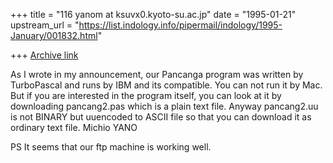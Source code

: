+++
title = "116 yanom at ksuvx0.kyoto-su.ac.jp"
date = "1995-01-21"
upstream_url = "https://list.indology.info/pipermail/indology/1995-January/001832.html"

+++
[Archive link](https://list.indology.info/pipermail/indology/1995-January/001832.html)

As I wrote in my announcement, our Pancanga program was written by
TurboPascal and runs by IBM and its compatible.  You can not run it
by Mac. But if you are interested in the program itself, you can
look at it by downloading pancang2.pas which is a plain text file.
Anyway pancang2.uu is not BINARY but uuencoded to ASCII file so
that you can download it as ordinary text file.
Michio YANO

PS It seems that our ftp machine is working well.






